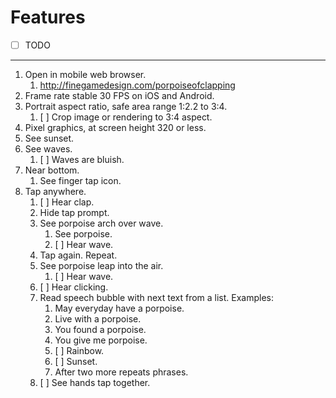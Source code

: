 # Features

- [ ] TODO
---
1. Open in mobile web browser.
    1. <http://finegamedesign.com/porpoiseofclapping>
1. Frame rate stable 30 FPS on iOS and Android.
1. Portrait aspect ratio, safe area range 1:2.2 to 3:4.
    1. [ ] Crop image or rendering to 3:4 aspect.
1. Pixel graphics, at screen height 320 or less.
1. See sunset.
1. See waves.
    1. [ ] Waves are bluish.
1. Near bottom.
    1. See finger tap icon.
1. Tap anywhere.
    1. [ ] Hear clap.
    1. Hide tap prompt.
    1. See porpoise arch over wave.
        1. See porpoise.
        1. [ ] Hear wave.
    1. Tap again. Repeat.
    1. See porpoise leap into the air.
        1. [ ] Hear wave.
    1. [ ] Hear clicking.
    1. Read speech bubble with next text from a list. Examples:
        1. May everyday have a porpoise.
        1. Live with a porpoise.
        1. You found a porpoise.
        1. You give me porpoise.
        1. [ ] Rainbow.
        1. [ ] Sunset.
        1. After two more repeats phrases.
    1. [ ] See hands tap together.
